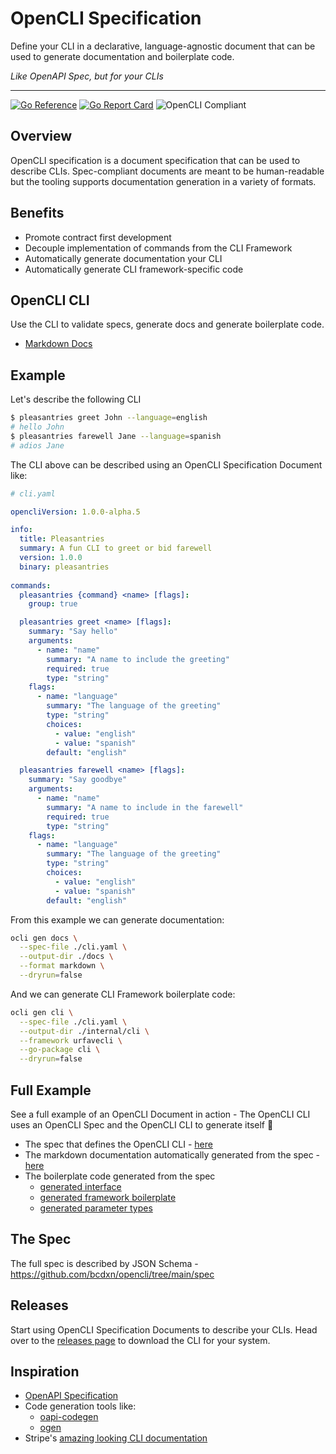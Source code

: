 # OpenCLI Specification

Define your CLI in a declarative, language-agnostic document that can be used to generate documentation and boilerplate code.

_Like OpenAPI Spec, but for your CLIs_

---

[![Go Reference](https://pkg.go.dev/badge/github.com/bcdxn/opencli.svg)](https://pkg.go.dev/github.com/bcdxn/opencli)
[![Go Report Card](https://goreportcard.com/badge/github.com/bcdxn/opencli)](https://goreportcard.com/report/github.com/bcdxn/opencli)
![OpenCLI Compliant](https://img.shields.io/badge/OpenCLI_Spec-Compliant-brightgreen?link=https%3A%2F%2Fgithub.com%2Fbcdxn%2Fopencli)

## Overview

OpenCLI specification is a document specification that can be used to describe CLIs. Spec-compliant documents are meant to be human-readable but the tooling supports documentation generation in a variety of formats.

## Benefits

- Promote contract first development
- Decouple implementation of commands from the CLI Framework
- Automatically generate documentation your CLI
- Automatically generate CLI framework-specific code

## OpenCLI CLI

Use the CLI to validate specs, generate docs and generate boilerplate code.

- [Markdown Docs](https://github.com/bcdxn/opencli/blob/main/docs/docs.gen.md)

## Example

Let's describe the following CLI

```sh
$ pleasantries greet John --language=english
# hello John
$ pleasantries farewell Jane --language=spanish
# adios Jane
```

The CLI above can be described using an OpenCLI Specification Document like:

```yaml
# cli.yaml

opencliVersion: 1.0.0-alpha.5

info:
  title: Pleasantries
  summary: A fun CLI to greet or bid farewell
  version: 1.0.0
  binary: pleasantries
      
commands:
  pleasantries {command} <name> [flags]:
    group: true

  pleasantries greet <name> [flags]:
    summary: "Say hello"
    arguments:
      - name: "name"
        summary: "A name to include the greeting"
        required: true
        type: "string"
    flags:
      - name: "language"
        summary: "The language of the greeting"
        type: "string"
        choices:
          - value: "english"
          - value: "spanish"
        default: "english"

  pleasantries farewell <name> [flags]:
    summary: "Say goodbye"
    arguments:
      - name: "name"
        summary: "A name to include in the farewell"
        required: true
        type: "string"
    flags:
      - name: "language"
        summary: "The language of the greeting"
        type: "string"
        choices:
          - value: "english"
          - value: "spanish"
        default: "english"
```

From this example we can generate documentation:

```sh
ocli gen docs \
  --spec-file ./cli.yaml \
  --output-dir ./docs \
  --format markdown \
  --dryrun=false
```

And we can generate CLI Framework boilerplate code:

```sh
ocli gen cli \
  --spec-file ./cli.yaml \
  --output-dir ./internal/cli \
  --framework urfavecli \
  --go-package cli \
  --dryrun=false
```

## Full Example

See a full example of an OpenCLI Document in action - The OpenCLI CLI uses an OpenCLI Spec and the OpenCLI CLI to generate itself 🤯

- The spec that defines the OpenCLI CLI - [here](https://github.com/bcdxn/opencli/blob/main/internal/cli/cli.ocs.yaml)
- The markdown documentation automatically generated from the spec - [here](https://github.com/bcdxn/opencli/blob/main/docs/docs.gen.md)
- The boilerplate code generated from the spec
  - [generated interface](https://github.com/bcdxn/opencli/blob/main/internal/cli/cli_interface.gen.go)
  - [generated framework boilerplate](https://github.com/bcdxn/opencli/blob/main/internal/cli/cli.gen.go)
  - [generated parameter types](https://github.com/bcdxn/opencli/blob/main/internal/cli/cli_params.gen.go)
 
## The Spec

The full spec is described by JSON Schema - https://github.com/bcdxn/opencli/tree/main/spec

## Releases

Start using OpenCLI Specification Documents to describe your CLIs. Head over to the [releases page](https://github.com/bcdxn/opencli/releases) to download the CLI for your system.

## Inspiration

* [OpenAPI Specification](https://swagger.io/specification/)
* Code generation tools like:
  - [oapi-codegen](https://github.com/oapi-codegen/oapi-codegen)
  - [ogen](https://ogen.dev)
* Stripe's [amazing looking CLI documentation](https://docs.stripe.com/cli)
